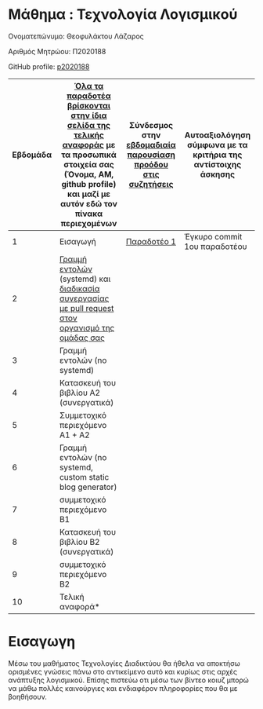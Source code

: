 # Μάθημα : Τεχνολογία Λογισμικού

Ονοματεπώνυμο: Θεοφυλάκτου Λάζαρος </br>

Αριθμός Μητρώου: Π2020188 </br>

GitHub profile:  [p2020188](https://github.com/P2020188)

| Εβδομάδα | [Όλα τα παραδοτέα βρίσκονται στην ίδια σελίδα της τελικής αναφοράς](https://epidrome.github.io/teaching/deliverables/) με τα προσωπικά στοιχεία σας (Όνομα, ΑΜ, github profile) και μαζί με αυτόν εδώ τον πίνακα περιεχομένων | Σύνδεσμος στην [εβδομαδιαία παρουσίαση προόδου στις συζητήσεις](https://github.com/courses-ionio/help/discussions/categories/show-and-tell) | Αυτοαξιολόγηση σύμφωνα με τα κριτήρια της αντίστοιχης άσκησης |
| --- | --- | --- | --- |
| 1 | Εισαγωγή |[Παραδοτέο 1](https://github.com/courses-ionio/sw/discussions/1226)|Έγκυρο commit 1ου παραδοτέου|
| 2 | [Γραμμή εντολών](https://epidrome.github.io/teaching/cli) (systemd) και [διαδικασία συνεργασίας με pull request στον οργανισμό της ομάδας σας](https://epidrome.github.io/teaching/team) | | |
| 3 | Γραμμή εντολών (no systemd) | | |
| 4 | Κατασκευή του βιβλίου Α2 (συνεργατικά) | | |
| 5 | Συμμετοχικό περιεχόμενο A1 + A2 | | |
| 6 | Γραμμή εντολών (no systemd, custom static blog generator) | | |
| 7 | συμμετοχικό περιεχόμενο B1 | | |
| 8 | Κατασκευή του βιβλίου Β2 (συνεργατικά) | | |
| 9 | συμμετοχικό περιεχόμενο B2 | | |
| 10 | Τελική αναφορά* | | |

# Εισαγωγη
Μέσω του μαθήματος Τεχνολογίες Διαδικτύου θα ήθελα να αποκτήσω ορισμένες γνώσεις πάνω στο αντικείμενο αυτό και κυρίως στις αρχές ανάπτυξης λογισμικού. Επίσης πιστεύω οτι μέσω των βίντεο κοιυζ μπορώ να μάθω πολλές καινούργιες και ενδιαφέρον πληροφορίες που θα με βοηθήσουν. 
